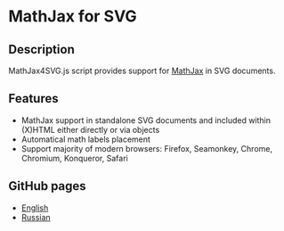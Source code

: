 # MathJax for SVG

## Description

MathJax4SVG.js script provides support for
[MathJax](https://github.com/mathjax/MathJax) in SVG documents.

## Features
* MathJax support in standalone SVG documents and included within (X)HTML either directly or via objects
* Automatical math labels placement
* Support majority of modern browsers: Firefox, Seamonkey, Chrome, Chromium, Konqueror, Safari

## GitHub pages
* [English](http://urbic.github.io/mathjax4svg/site/MathJax4SVG-en.xhtml)
* [Russian](http://urbic.github.io/mathjax4svg/site/MathJax4SVG-ru.xhtml)

